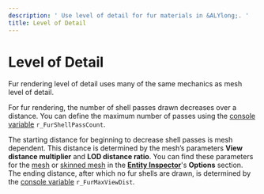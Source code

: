 ```yaml
---
description: ' Use level of detail for fur materials in &ALYlong;. '
title: Level of Detail
---
```

# Level of Detail<a name="shader-ref-fur-features-levelofdetail"></a>

Fur rendering level of detail uses many of the same mechanics as mesh level of detail\. 

For fur rendering, the number of shell passes drawn decreases over a distance\. You can define the maximum number of passes using the [console variable](/docs/userguide/shaders/fur-consolevariables.md) `r_FurShellPassCount`\.

The starting distance for beginning to decrease shell passes is mesh dependent\. This distance is determined by the mesh’s parameters **View distance multiplier** and **LOD distance ratio**\. You can find these parameters for the [mesh](/docs/userguide/components/static-mesh.md) or [skinned mesh](/docs/userguide/components/static-mesh.md) in the [**Entity Inspector**](/docs/userguide/components/entity-inspector.md)'s **Options** section\. The ending distance, after which no fur shells are drawn, is determined by the [console variable](/docs/userguide/shaders/fur-consolevariables.md) `r_FurMaxViewDist`\.